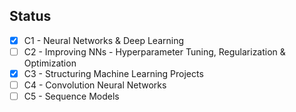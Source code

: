 
## Status
- [x] C1 - Neural Networks & Deep Learning
- [ ] C2 - Improving NNs - Hyperparameter Tuning, Regularization & Optimization
- [x] C3 - Structuring Machine Learning Projects
- [ ] C4 - Convolution Neural Networks
- [ ] C5 - Sequence Models